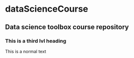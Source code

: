 # dataScienceCourse
## Data science toolbox course repository
### This is a third lvl heading
This is a normal text
